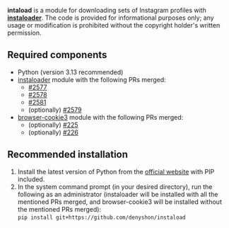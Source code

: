 **intaload** is a module for downloading sets of Instagram profiles with [**instaloader**](https://github.com/instaloader/instaloader). The code is provided for informational purposes only; any usage or modification is prohibited without the copyright holder's written permission.


## Required components
- Python (version 3.13 recommended)
- [instaloader](https://github.com/instaloader/instaloader) module with the following PRs merged:
   * [#2577](https://github.com/instaloader/instaloader/pull/2577)
   * [#2578](https://github.com/instaloader/instaloader/pull/2578)
   * [#2581](https://github.com/instaloader/instaloader/pull/2581)
   * (optionally) [#2579](https://github.com/instaloader/instaloader/pull/2579)
- [browser-cookie3](https://github.com/borisbabic/browser_cookie3) module with the following PRs merged:
   * (optionally) [#225](https://github.com/borisbabic/browser_cookie3/pull/225)
   * (optionally) [#226](https://github.com/borisbabic/browser_cookie3/pull/226)


## Recommended installation
1. Install the latest version of Python from the [official website](https://www.python.org/downloads/) with PIP included.
2. In the system command prompt (in your desired directory), run the following as an administrator (instaloader will be installed with all the mentioned PRs merged, and browser-cookie3 will be installed without the mentioned PRs merged):<br/>
   `pip install git+https://github.com/denyshon/instaload`
